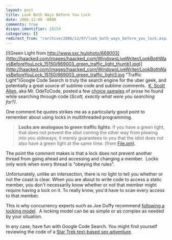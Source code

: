 ```yaml
---
layout: post
title: Look Both Ways Before You Lock
date: 2006-12-08 -0800
comments: true
disqus_identifier: 18159
categories: []
redirect_from: "/archive/2006/12/07/look_both_ways_before_you_lock.aspx/"
---
```


[![Green Light from
http://www.sxc.hu/photo/669003](http://haacked.com/images/haacked_com/WindowsLiveWriter/LookBothWaysBeforeYouLock_15150/669003_green_traffic_light_thumb1.jpg)](http://haacked.com/images/haacked_com/WindowsLiveWriter/LookBothWaysBeforeYouLock_15150/669003_green_traffic_light3.jpg "Traffic Light")Google
Code Search is truly the search engine for the uber geek, and
potentially a great source of sublime code and sublime comments.  [K.
Scott Allen](http://odetocode.com/Blogs/scott/ "OdeToCode"), aka Mr.
OdeToCode, posted a few [choice
samples](http://odetocode.com/Blogs/scott/archive/2006/12/08/9386.aspx "Words to Live By")
of prose he found while searching through code (*Scott, exactly what
were you searching for?)*.

One comment he quotes strikes me as a particularly good point to
remember about using locks in multithreaded programming.

> **Locks are analogous to green traffic lights**: If you have a green
> light, that does not prevent the idiot coming the other way from
> plowing into you sideways; it merely guarantees to you that the idiot
> does not also have a green light at the same time. (from
> [File.pm)](http://www.google.com/codesearch?hl=en&q=+idiot+show:LRTHNX6IRG0:kkKVkiFeBEE:GaknSvlB5XA&sa=N&cd=14&ct=rc&cs_p=http://search.cpan.org/CPAN/authors/id/J/JH/JHI/perl-5.8.1.tar.gz&cs_f=perl-5.8.1/lib/Tie/File.pm#a0).

The point the comment makes is that a lock does not prevent another
thread from going ahead and accessing and changing a member.  Locks only
work when every thread is "obeying the rules".

Unfortunately, unlike an intersection, there is no light to tell you
whether or not the coast is clear. When you are about to write code to
access a static member, you don't necessarily know whether or not that
member might require having a lock on it. To really know, you'd have to
scan every access to that member.

This is why concurrency experts such as Joe Duffy recommend [following a
locking
model](http://www.bluebytesoftware.com/blog/PermaLink,guid,f8404ab3-e3e6-4933-a5bc-b69348deedba.aspx "Concurrency and the impact on reusable libraries"). 
A locking model can be as simple or as complex as needed by your
situation.

In any case, have fun with Google Code Search. You might find yourself
reviewing the code of a [Star Trek text-based sex
adventure](http://www.google.com/codesearch?hl=en&q=show:D8fEcE7V1N0:x6wWpWtR_xM:jlz7MZyB40k&sa=N&ct=rd&cs_p=http://www.geocities.com/abomire/files/chick.zip&cs_f=/beverly.t "Beverly.t").

